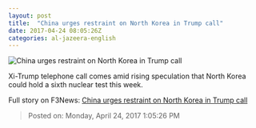 ```yaml
---
layout: post
title:  "China urges restraint on North Korea in Trump call"
date: 2017-04-24 08:05:26Z
categories: al-jazeera-english
---
```


![China urges restraint on North Korea in Trump call](http://www.aljazeera.com/mritems/Images/2017/4/7/cc05d15cf7944d26ae7de029377080c0_18.jpg)

Xi-Trump telephone call comes amid rising speculation that North Korea could hold a sixth nuclear test this week.


Full story on F3News: [China urges restraint on North Korea in Trump call](http://www.f3nws.com/n/HEqxyF)

> Posted on: Monday, April 24, 2017 1:05:26 PM

